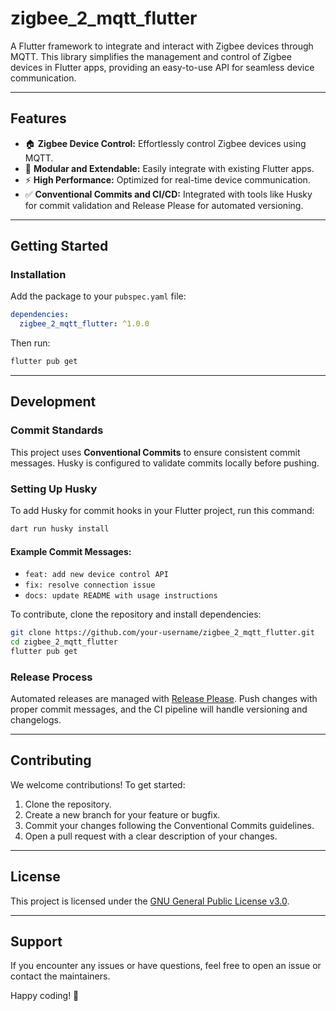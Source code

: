 # zigbee_2_mqtt_flutter

A Flutter framework to integrate and interact with Zigbee devices through MQTT. This library simplifies the management and control of Zigbee devices in Flutter apps, providing an easy-to-use API for seamless device communication.

---

## Features
- 🏠 **Zigbee Device Control:** Effortlessly control Zigbee devices using MQTT.
- 🚀 **Modular and Extendable:** Easily integrate with existing Flutter apps.
- ⚡ **High Performance:** Optimized for real-time device communication.
- ✅ **Conventional Commits and CI/CD:** Integrated with tools like Husky for commit validation and Release Please for automated versioning.

---

## Getting Started

### Installation
Add the package to your `pubspec.yaml` file:

```yaml
dependencies:
  zigbee_2_mqtt_flutter: ^1.0.0
```

Then run:

```bash
flutter pub get
```

---

## Development

### Commit Standards
This project uses **Conventional Commits** to ensure consistent commit messages. Husky is configured to validate commits locally before pushing.

### Setting Up Husky

To add Husky for commit hooks in your Flutter project, run this command:

```bash
dart run husky install
```

#### Example Commit Messages:
- `feat: add new device control API`
- `fix: resolve connection issue`
- `docs: update README with usage instructions`

To contribute, clone the repository and install dependencies:

```bash
git clone https://github.com/your-username/zigbee_2_mqtt_flutter.git
cd zigbee_2_mqtt_flutter
flutter pub get
```

### Release Process
Automated releases are managed with [Release Please](https://github.com/googleapis/release-please). Push changes with proper commit messages, and the CI pipeline will handle versioning and changelogs.

---

## Contributing
We welcome contributions! To get started:

1. Clone the repository.
2. Create a new branch for your feature or bugfix.
3. Commit your changes following the Conventional Commits guidelines.
4. Open a pull request with a clear description of your changes.

---

## License
This project is licensed under the [GNU General Public License v3.0](LICENSE).

---

## Support
If you encounter any issues or have questions, feel free to open an issue or contact the maintainers.

Happy coding! 🎉
